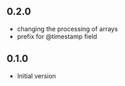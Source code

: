 ## 0.2.0
  - changing the processing of arrays
  - prefix for @timestamp field
## 0.1.0
  - Initial version
